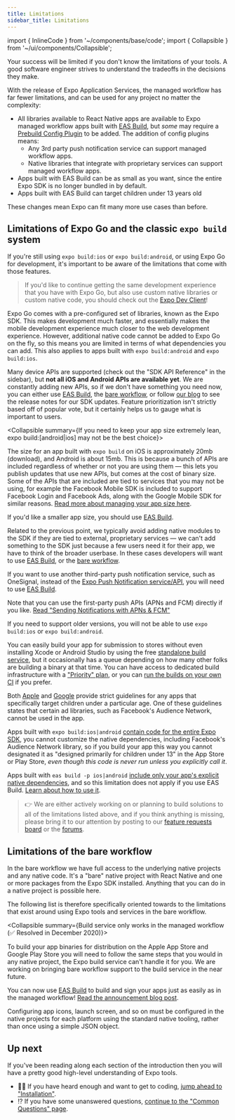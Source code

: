 ```yaml
---
title: Limitations
sidebar_title: Limitations
---
```


import { InlineCode } from '~/components/base/code';
import { Collapsible } from '~/ui/components/Collapsible';

Your success will be limited if you don't know the limitations of your tools. A good software engineer strives to understand the tradeoffs in the decisions they make.

<Collapsible summary="Used Expo before? Here are some recent changes to the managed workflow you should be aware of…">

With the release of Expo Application Services, the managed workflow has far fewer limitations, and can be used for any project no matter the complexity:

- All libraries available to React Native apps are available to Expo managed workflow apps built with [EAS Build](/build/setup.md), but _some_ may require a [Prebuild Config Plugin](/guides/config-plugins/) to be added. The addition of config plugins means:
  - Any 3rd party push notification service can support managed workflow apps.
  - Native libraries that integrate with proprietary services can support managed workflow apps.
- Apps built with EAS Build can be as small as you want, since the entire Expo SDK is no longer bundled in by default.
- Apps built with EAS Build can target children under 13 years old

These changes mean Expo can fit many more use cases than before.

</Collapsible>

## Limitations of Expo Go and the classic `expo build` system

If you're still using `expo build:ios` or `expo build:android`, or using Expo Go for development, it's important to be aware of the limitations that come with those features.

> If you'd like to continue getting the same development experience that you have with Expo Go, but also use custom native libraries or custom native code, you should check out the [Expo Dev Client](/clients/introduction.md)!

Expo Go comes with a pre-configured set of libraries, known as the Expo SDK. This makes development much faster, and essentially makes the mobile development experience much closer to the web development experience. However, additional native code cannot be added to Expo Go on the fly, so this means you are limited in terms of what dependencies you can add. This also applies to apps built with `expo build:android` and `expo build:ios`.

<Collapsible summary="Not all iOS and Android APIs are available">

Many device APIs are supported (check out the "SDK API Reference" in the sidebar), but **not all iOS and Android APIs are available yet**. We are constantly adding new APIs, so if we don't have something you need now, you can either use [EAS Build](/build/setup.md), the [bare workflow](managed-vs-bare.md#bare-workflow), or follow [our blog](https://blog.expo.dev) to see the release notes for our SDK updates. Feature prioritization isn't strictly based off of popular vote, but it certainly helps us to gauge what is important to users.

</Collapsible>

<Collapsible summary={<span>If you need to keep your app size extremely lean, <InlineCode>expo build:[android|ios]</InlineCode> may not be the best choice</span>}>

The size for an app built with `expo build` on iOS is approximately 20mb (download), and Android is about 15mb. This is because a bunch of APIs are included regardless of whether or not you are using them &mdash; this lets you publish updates that use new APIs, but comes at the cost of binary size. Some of the APIs that are included are tied to services that you may not be using, for example the Facebook Mobile SDK is included to support Facebook Login and Facebook Ads, along with the Google Mobile SDK for similar reasons. [Read more about managing your app size here](https://expo.fyi/managed-app-size).

If you'd like a smaller app size, you should use [EAS Build](/build/setup.md).

</Collapsible>

<Collapsible summary="Native libraries to integrate with proprietary services are usually not included in the SDK">

Related to the previous point, we typically avoid adding native modules to the SDK if they are tied to external, proprietary services &mdash; we can't add something to the SDK just because a few users need it for their app, we have to think of the broader userbase. In these cases developers will want to use [EAS Build](/build/setup.md), or the [bare workflow](../introduction/managed-vs-bare.md).

</Collapsible>

<Collapsible summary="The only supported third-party push notification service is the Expo notification service">

If you want to use another third-party push notification service, such as OneSignal, instead of the [Expo Push Notification service/API](/push-notifications/overview.md), you will need to use [EAS Build](/build/setup.md).

Note that you can use the first-party push APIs (APNs and FCM) directly if you like. [Read "Sending Notifications with APNs & FCM"](/push-notifications/sending-notifications-custom.md)

</Collapsible>

<Collapsible summary="The minimum supported OS versions are Android 5+ and iOS 10+">

If you need to support older versions, you will not be able to use `expo build:ios` or `expo build:android`.

</Collapsible>

<Collapsible summary="Free builds can sometimes be queued">

You can easily build your app for submission to stores without even installing Xcode or Android Studio by using the free [standalone build service](/distribution/building-standalone-apps.md), but it occasionally has a queue depending on how many other folks are building a binary at that time. You can have access to dedicated build infrastructure with a ["Priority" plan](https://expo.dev/developer-services), or you can [run the builds on your own CI](../distribution/turtle-cli.md) if you prefer.

</Collapsible>

</Collapsible>

<Collapsible summary="Your app cannot target only children under 13 years old without customizing native dependencies">

Both [Apple](https://developer.apple.com/app-store/review/guidelines/#kids) and [Google](https://support.google.com/googleplay/android-developer/answer/9285070?hl=en) provide strict guidelines for any apps that specifically target children under a particular age. One of these guidelines states that certain ad libraries, such as Facebook's Audience Network, cannot be used in the app.

Apps built with `expo build:ios|android` [contain code for the entire Expo SDK](https://expo.fyi/managed-app-size), you cannot customize the native dependencies, including Facebook's Audience Network library, so if you build your app this way you cannot designated it as "designed primarily for children under 13" in the App Store or Play Store, _even though this code is never run unless you explicitly call it_.

Apps built with `eas build -p ios|android` [include only your app's explicit native dependencies](https://blog.expo.dev/expo-managed-workflow-in-2021-d1c9b68aa10), and so this limitation does not apply if you use EAS Build. [Learn about how to use it](/build/introduction).

</Collapsible>

> 👉 We are either actively working on or planning to build solutions to all of the limitations listed above, and if you think anything is missing, please bring it to our attention by posting to our [feature requests board](https://expo.canny.io/feature-requests) or the [forums](https://forums.expo.dev/).

## Limitations of the bare workflow

In the bare workflow we have full access to the underlying native projects and any native code. It's a "bare" native project with React Native and one or more packages from the Expo SDK installed. Anything that you can do in a native project is possible here.

The following list is therefore specifically oriented towards to the limitations that exist around using Expo tools and services in the bare workflow.

<Collapsible summary={<span><span className="strike">Build service only works in the managed workflow</span> (✅ Resolved in December 2020)</span>}>

<span className="strike">To build your app binaries for distribution on the Apple App Store and Google Play Store you will need to follow the same steps that you would in any native project, the Expo build service can't handle it for you. We are working on bringing bare workflow support to the build service in the near future.</span>

You can now use [EAS Build](/build/introduction.md) to build and sign your apps just as easily as in the managed workflow! [Read the announcement blog post](https://blog.expo.dev/expo-application-services-eas-build-and-submit-fc1d1476aa2e).

</Collapsible>

<Collapsible summary="Configuration must be done on each native project rather than once with app.json">

Configuring app icons, launch screen, and so on must be configured in the native projects for each platform using the standard native tooling, rather than once using a simple JSON object.

</Collapsible>

## Up next

If you've been reading along each section of the introduction then you will have a pretty good high-level understanding of Expo tools.

- 👩‍💻 If you have heard enough and want to get to coding, [jump ahead to "Installation"](/get-started/installation.md).
- ⁉️ If you have some unanswered questions, [continue to the "Common Questions" page](/introduction/faq.md).
